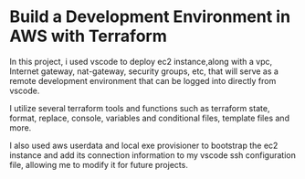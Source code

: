 # Build a Development Environment in AWS with Terraform

In this project, i used vscode to deploy ec2 instance,along with a vpc, Internet gateway, nat-gateway, security groups, etc, that will serve as a remote development environment that can be logged into directly from vscode.

I utilize several terraform tools and functions such as terraform state, format, replace, console, variables and conditional files, template files and more.

I also used aws userdata and local exe provisioner to bootstrap the ec2 instance and add its connection information to my vscode ssh configuration file, allowing me to modify it for future projects.
